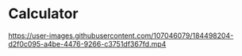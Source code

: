 # Calculator


https://user-images.githubusercontent.com/107046079/184498204-d2f0c095-a4be-4476-9266-c3751df367fd.mp4

